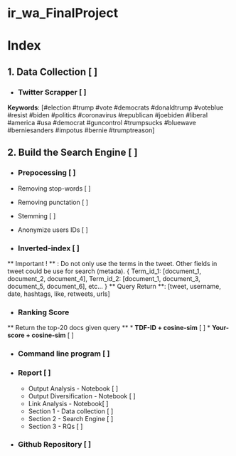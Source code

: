 # ir_wa_FinalProject

# Index
## 1. Data Collection [ ]
  * ### Twitter Scrapper [ ]
  **Keywords**: [#election #trump #vote #democrats #donaldtrump #voteblue #resist #biden #politics #coronavirus #republican #joebiden #liberal #america #usa #democrat #guncontrol #trumpsucks #bluewave #berniesanders #impotus #bernie #trumptreason]

## 2. Build the Search Engine [ ]
 * ### Prepocessing [ ]
  * Removing stop-words [ ]
  * Removing punctation [ ]
  * Stemming [ ]
  * Anonymize users IDs [ ]
 
 * ### Inverted-index [ ]
 ** Important ! ** : Do not only use the terms in the tweet. Other fields in tweet could be use for search (metada).
  {
	   Term_id_1: [document_1, document_2, document_4],
	   Term_id_2: [document_1, document_3, document_5, document_6], 
	   etc...
  }
  ** Query Return **: [tweet, username, date, hashtags, like, retweets, urls]
  
  * ### Ranking Score
  ** Return the top-20 docs given query **
  	* **TDF-ID + cosine-sim** [ ]
	* **Your-score + cosine-sim** [ ]

* ### Command line program [ ]
* ### Report [ ]
	* Output Analysis - Notebook [ ]
	* Output Diversification - Notebook [ ]
	* Link Analysis - Notebook[ ]
	* Section 1 - Data collection [ ]
	* Section 2 - Search Engine [ ]
	* Section 3 - RQs [ ]

* ### Github Repository [ ]

